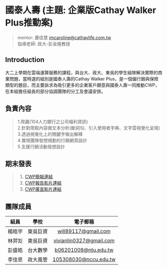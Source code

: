# 國泰人壽 (主題: 企業版Cathay Walker Plus推動案) 
> mentor: 蕭佳慧 imcaroline@cathaylife.com.tw   
> 指導老師: 政大-彭金隆教授  

## Introduction  
大二上學期在雲端運算服務的課程，與台大、政大、東吳的學生組隊解決實際的商業問題，當時選的組別是國泰人壽的Cathay Walker Plus，是一個偏行銷與保險類型的題目，而主要訴求為吸引更多的企業客戶願意與國泰人壽一同推動CWP，在本組擔任組長的部分協調團隊的分工及會議安排。  

## 負責內容  
> 1.爬蟲(104人力銀行之公司福利資訊)   
> 2.針對爬取內容做文本分析(斷詞句、引入使用者字典、文字雲視覺化呈現)  
> 3.透過視覺化上的關鍵字做出解釋  
> 4.實現團隊發想規劃的行銷網頁設計   
> 5.支援行銷活動發想設計   

## 期末發表  
> 1. [CWP簡報連結](https://youtu.be/xIL_zhQeV3Q)  
> 2. [CWP報告影片連結](https://youtu.be/xIL_zhQeV3Q)  
> 3. [CWP廣宣影片連結](https://youtu.be/fhxmvX00ZhA)  

## 團隊成員  
| 組員 | 學校 | 電子郵箱 |
| :-----: | :----: | :----: |
| 楊皓宇 | 東吳巨資 | will89117@gmail.com |
| 林羿彣 | 東吳巨資 | vivianlin0327@gmail.com |
| 彭盛皓 | 台大數學 | b06201008@ntu.edu.tw |
| 李佳恩 | 政大風管 | 105308030@nccu.edu.tw |


